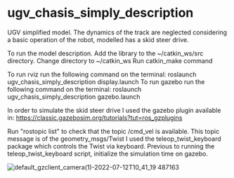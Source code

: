 # ugv_chasis_simply_description
UGV simplified model. The dynamics of the track are neglected considering a basic operation of the robot, modelled has a skid steer drive. 

To run the model description. Add the library to the ~/catkin_ws/src directory. 
Change directory to  ~/catkin_ws
Run catkin_make command

To run rviz run the following command on the terminal: roslaunch ugv_chasis_simply_description display.launch
To run gazebo run the following command on the terminal: roslaunch ugv_chasis_simply_description gazebo.launch

In order to simulate the skid steer drive I used the gazebo plugin available in: https://classic.gazebosim.org/tutorials?tut=ros_gzplugins

Run "rostopic list" to check that the topic /cmd_vel is available. This topic message is of the geometry_msgs/Twist 
I used the teleop_twist_keyboard package which controls the Twist via keyboard.
Previous to running the teleop_twist_keyboard script, initialize the simulation time on gazebo.


![default_gzclient_camera(1)-2022-07-12T10_41_19 487163](https://user-images.githubusercontent.com/107320063/178533167-fd67b58f-0857-47e1-b6b9-413ad6dee6a7.jpg)
